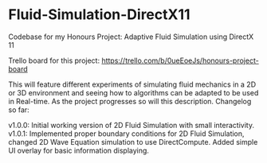 Fluid-Simulation-DirectX11
==========================

Codebase for my Honours Project: Adaptive Fluid Simulation using DirectX 11

Trello board for this project: https://trello.com/b/0ueEoeJs/honours-project-board

This will feature different experiments of simulating fluid mechanics in a 2D or 3D environment and seeing how to algorithms
can be adapted to be used in Real-time. As the project progresses so will this description. Changelog so far:

v1.0.0: Initial working version of 2D Fluid Simulation with small interactivity.
v1.0.1: Implemented proper boundary conditions for 2D Fluid Simulation, changed 2D Wave Equation simulation 
to use DirectCompute. Added simple UI overlay for basic information displaying.
